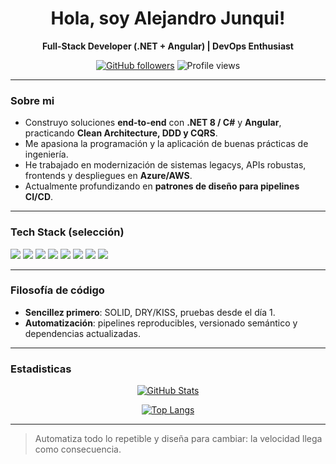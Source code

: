 <!--
**ajunquit/ajunquit** is a ✨ _special_ ✨ repository because its `README.md` (this file) appears on your GitHub profile.

Here are some ideas to get you started:

- 🔭 I’m currently working on ...
- 🌱 I’m currently learning ...
- 👯 I’m looking to collaborate on ...
- 🤔 I’m looking for help with ...
- 💬 Ask me about ...
- 📫 How to reach me: ...
- 😄 Pronouns: ...
- ⚡ Fun fact: ...
-->
<!-- Banner -->
<div align="center">

# Hola, soy **Alejandro Junqui**!  
**Full-Stack Developer (.NET + Angular) | DevOps Enthusiast**

[![GitHub followers](https://img.shields.io/github/followers/ajunquit?style=flat&label=Followers)](https://github.com/ajunquit)
![Profile views](https://komarev.com/ghpvc/?username=ajunquit&label=Profile%20views&color=0e75b6&style=flat)

</div>

---

### Sobre mi
- Construyo soluciones **end-to-end** con **.NET 8 / C#** y **Angular**, practicando **Clean Architecture, DDD y CQRS**.  
- Me apasiona la programación y la aplicación de buenas prácticas de ingeniería.  
- He trabajado en modernización de sistemas legacys, APIs robustas, frontends y despliegues en **Azure/AWS**.  
- Actualmente profundizando en **patrones de diseño para pipelines CI/CD**.

---

### Tech Stack (selección)
<!-- Badges rápidos -->
<p>
  <img src="https://img.shields.io/badge/.NET-8.0-512BD4?logo=dotnet&logoColor=white" />
  <img src="https://img.shields.io/badge/C%23-Programming-239120?logo=csharp&logoColor=white" />
  <img src="https://img.shields.io/badge/Angular-Platform-DD0031?logo=angular&logoColor=white" />
  <img src="https://img.shields.io/badge/TypeScript-Lang-3178C6?logo=typescript&logoColor=white" />
  <img src="https://img.shields.io/badge/GitHub%20Actions-CI%2FCD-2088FF?logo=githubactions&logoColor=white" />
  <img src="https://img.shields.io/badge/Docker-Container-2496ED?logo=docker&logoColor=white" />
  <img src="https://img.shields.io/badge/Azure-Cloud-0078D4?logo=microsoftazure&logoColor=white" />
  <img src="https://img.shields.io/badge/AWS-Cloud-232F3E?logo=amazonaws&logoColor=white" />
</p>

---

### Filosofía de código
- **Sencillez primero**: SOLID, DRY/KISS, pruebas desde el día 1.  
- **Automatización**: pipelines reproducibles, versionado semántico y dependencias actualizadas.

---

### Estadisticas
<div align="center">
  
[![GitHub Stats](https://github-readme-stats.vercel.app/api?username=ajunquit&show_icons=true&hide_title=true&include_all_commits=true&count_private=true)](https://github.com/ajunquit)
  
[![Top Langs](https://github-readme-stats.vercel.app/api/top-langs/?username=ajunquit&layout=compact&langs_count=8)](https://github.com/ajunquit)

</div>

---

> Automatiza todo lo repetible y diseña para cambiar: la velocidad llega como consecuencia.
